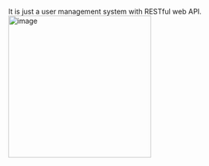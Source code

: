 It is just a user management system with RESTful web API.
<img width="286" alt="image" src="https://github.com/brightgeevarghese/usermanagementsystem/assets/27910029/817ce9ff-9cb7-4cd9-9416-0346a84372fb">


